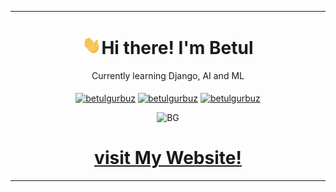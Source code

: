 
---

<div class="container">
  <h1 align="center"> 
    <img src="https://raw.githubusercontent.com/ABSphreak/ABSphreak/master/gifs/Hi.gif" width="30px">Hi there! I'm Betul </h1>
   <p align="center"> Currently learning Django, AI and ML <br><br>    
    <a href="https://www.linkedin.com/in/betul-gurbuz-dev/" target="blank"><img align="center" src="https://raw.githubusercontent.com/rahuldkjain/github-profile-readme-generator/master/src/images/icons/Social/linked-in-alt.svg" alt="betulgurbuz" height="30" width="40" /></a>
    <a href="https://www.kaggle.com/badl071" target="blank"><img align="center" src="https://raw.githubusercontent.com/rahuldkjain/github-profile-readme-generator/master/src/images/icons/Social/kaggle.svg" alt="betulgurbuz" height="30" width="40" /></a>
    <a href="https://twitter.com/7Betl" target="blank"><img align="center" src="https://raw.githubusercontent.com/rahuldkjain/github-profile-readme-generator/master/src/images/icons/Social/twitter.svg" alt="betulgurbuz" height="30" width="40" /></a>
   </p>
   <p align="center"><img src="https://github-readme-stats.vercel.app/api/top-langs?username=badl7&show_icons=true&locale=en&title_color=61dafb&text_color=ffffff&icon_color=61dafb&bg_color=20232a&langs_count=8&layout=compact&border_color=#f8f8ff&hide_border=true" alt="BG" /></p>
  
</div>
 <div class="container"> 
  <h1 align="center">
    <a href="https://www.betulgurbuz.dev/">visit My Website!</a></h1>
 </div>
       
---

<!---<p align="right"> <img src="https://komarev.com/ghpvc/?username=badl7" alt="badl7" /> </p>--->
